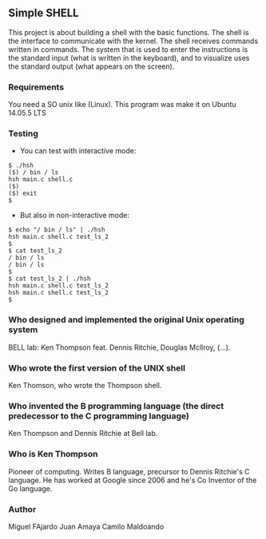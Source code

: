 ## Simple SHELL
This project is about building a shell with the basic functions. The shell is the interface to communicate with the kernel. The shell receives commands written in commands. The system that is used to enter the instructions is the standard input (what is written in the keyboard), and to visualize uses the standard output (what appears on the screen).


### Requirements
You need a SO unix like (Linux). This program was make it on Ubuntu 14.05.5 LTS

### Testing
* You can test with interactive mode:
```
$ ./hsh
($) / bin / ls
hsh main.c shell.c
($)
($) exit
$
```
* But also in non-interactive mode:
```
$ echo "/ bin / ls" | ./hsh
hsh main.c shell.c test_ls_2
$
$ cat test_ls_2
/ bin / ls
/ bin / ls
$
$ cat test_ls_2 | ./hsh
hsh main.c shell.c test_ls_2
hsh main.c shell.c test_ls_2
$
```

### Who designed and implemented the original Unix operating system
BELL lab: Ken Thompson feat. Dennis Ritchie, Douglas Mcllroy, (...).

### Who wrote the first version of the UNIX shell
Ken Thomson, who wrote the Thompson shell.

### Who invented the B programming language (the direct predecessor to the C programming language)
Ken Thompson and Dennis Ritchie at Bell lab.

### Who is Ken Thompson
Pioneer of computing. Writes B language, precursor to Dennis Ritchie's C language.
He has worked at Google since 2006 and he's Co Inventor of the Go language.

### Author

Miguel FAjardo
Juan Amaya
Camilo Maldoando

